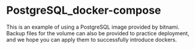 # PostgreSQL_docker-compose
This is an example of using a PostgreSQL image provided by bitnami. Backup files for the volume can also be provided to practice deployment, and we hope you can apply them to successfully introduce dockers.
